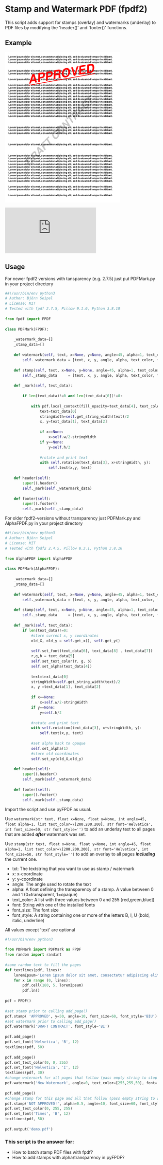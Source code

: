 # Stamp and Watermark PDF (fpdf2)
This script adds support for stamps (overlay) and watermarks (underlay) to PDF files by modifying the 'header()' and 'footer()' functions. 

## Example

![Mass stamping or watermarking PDF files](https://raw.githubusercontent.com/digidigital/Extensions-and-Scripts-for-pyFPDF-fpdf2/main/stamp_and_watermark/stamp_and_watermark.png)

![PDF File](https://github.com/digidigital/Extensions-and-Scripts-for-pyFPDF-fpdf2/raw/main/stamp_and_watermark/demo.pdf)

## Usage

For newer fpdf2 versions with tansparency (e.g. 2.7.5) just put PDFMark.py in your project directory

```python
##!/usr/bin/env python3
# Author: Björn Seipel
# License: MIT
# Tested with fpdf 2.7.5, Pillow 9.1.0, Python 3.8.10

from fpdf import FPDF

class PDFMark(FPDF):

    _watermark_data=[]
    _stamp_data=[]

    def watermark(self, text, x=None, y=None, angle=45, alpha=1, text_color=[200,200,200], font='Helvetica', font_size=50, font_style=''):        
        self._watermark_data = [text, x, y, angle, alpha, text_color, font, font_size, font_style]

    def stamp(self, text, x=None, y=None, angle=45, alpha=1, text_color=[255,0,0], font='Helvetica', font_size=50, font_style=''):
        self._stamp_data     = [text, x, y, angle, alpha, text_color, font, font_size, font_style]
    
    def _mark(self, text_data):
       
        if len(text_data)!=0 and len(text_data[0])!=0:
            
            with pdf.local_context(fill_opacity=text_data[4], text_color=text_data[5], font_family=text_data[6],font_style=text_data[8], font_size=text_data[7]):                
                text=text_data[0]
                stringWidth=self.get_string_width(text)/2
                x, y=text_data[1], text_data[2] 
                
                if x==None:
                    x=self.w/2-stringWidth
                if y==None:
                    y=self.h/2
                
                #rotate and print text
                with self.rotation(text_data[3], x+stringWidth, y):
                    self.text(x,y, text)                             
            
    def header(self): 
        super().header()
        self._mark(self._watermark_data)

    def footer(self):
        super().footer()
        self._mark(self._stamp_data)
```

For older fpdf2-versions without transparency just PDFMark.py and AlphaFPDF.py in your project directory

```python
##!/usr/bin/env python3
# Author: Björn Seipel
# License: MIT
# Tested with fpdf2 2.4.5, Pillow 8.3.1, Python 3.8.10

from AlphaFPDF import AlphaFPDF

class PDFMark(AlphaFPDF):

    _watermark_data=[]
    _stamp_data=[]

    def watermark(self, text, x=None, y=None, angle=45, alpha=1, text_color=[200,200,200], font='Helvetica', font_size=50, font_style=''):        
        self._watermark_data = [text, x, y, angle, alpha, text_color, font, font_size, font_style]

    def stamp(self, text, x=None, y=None, angle=45, alpha=1, text_color=[255,0,0], font='Helvetica', font_size=50, font_style=''):
        self._stamp_data     = [text, x, y, angle, alpha, text_color, font, font_size, font_style]
    
    def _mark(self, text_data):
        if len(text_data)!=0:
            #store current x, y coordinates
            old_X, old_y = self.get_x(), self.get_y()
            
            self.set_font(text_data[6], text_data[8] , text_data[7])
            r,g,b = text_data[5]
            self.set_text_color(r, g, b)
            self.set_alpha(text_data[4])
            
            text=text_data[0]
            stringWidth=self.get_string_width(text)/2
            x, y =text_data[1], text_data[2] 
            
            if x==None:
                x=self.w/2-stringWidth
            if y==None:
                y=self.h/2
            
            #rotate and print text
            with self.rotation(text_data[3], x+stringWidth, y):
                self.text(x,y, text)                                 
            
            #set alpha back to opaque
            self.set_alpha(1)
            #store old coordinates
            self.set_xy(old_X,old_y)
            
    def header(self): 
        super().header()
        self._mark(self._watermark_data)

    def footer(self):
        super().footer()
        self._mark(self._stamp_data)
```

Import the script and use pyFPDF as usual.

Use
`watermark(str text, float x=None, float y=None, int angle=45, float alpha=1, list text_color=\[200,200,200], str font='Helvetica', int font_size=50, str font_style='')`
to add an underlay text to all pages that are added ***after*** watermark was set.

Use
`stamp(str text, float x=None, float y=None, int angle=45, float alpha=1, list text_color=\[200,200,200], str font='Helvetica', int font_size=50, str font_style='')`
to add an overlay to all pages ***including*** the current one.

* txt: The textstring that you want to use as stamp / watermark
* x: x-coordinate
* y: y-coordinate
* angle: The angle used to rotate the text
* alpha: A float defining the transparency of a stamp. A value between 0 and 1 (0=transparent, 1=opaque) 
* text_color: A list with three values between 0 and 255 \[red,green,blue])
* font: String with one of the installed fonts
* font_size: The font size
* font_style: A string containing one or more of the letters B, I, U (bold, italic, underline)  

All values except 'text' are optional

```python
#!/usr/bin/env python3

from PDFMark import PDFMark as FPDF 
from random import randint

#some random text to fill the pages 
def textlines(pdf, lines):
    loremIpsum='Lorem ipsum dolor sit amet, consectetur adipiscing elit, sed do eiusmod tempor incididunt.'
    for x in range (0, lines):
        pdf.cell(180, 5, loremIpsum)
        pdf.ln() 

pdf = FPDF()

#set stamp prior to calling add_page()
pdf.stamp( 'APPROVED', y=50, angle=10, font_size=60, font_style='BIU')
#set watermark prior to calling add_page()
pdf.watermark('DRAFT CONTRACT', font_style='BI')

pdf.add_page()
pdf.set_font('Helvetica', 'B', 12)
textlines(pdf, 50)

pdf.add_page()
pdf.set_text_color(0, 0, 255)
pdf.set_font('Helvetica', 'I', 12)
textlines(pdf, 30)
#change watermark for all pages that follow (pass empty string to stop printing watermarks)  
pdf.watermark('New Watermark', angle=0, text_color=[255,255,50], font='Courier', font_style='BI')

pdf.add_page()
#change stamp for this page and all that follow (pass empty string to stop printing stamps)
pdf.stamp('NOT APPROVED!', alpha=0.5, angle=10, font_size=60, font_style='BIU')
pdf.set_text_color(0, 255, 255)
pdf.set_font('Times', 'B', 12)
textlines(pdf, 50)

pdf.output('demo.pdf')
```

### This script is the answer for:
* How to batch stamp PDF files with fpdf?
* How to add stamps with alpha/transparency in pyFPDF?

